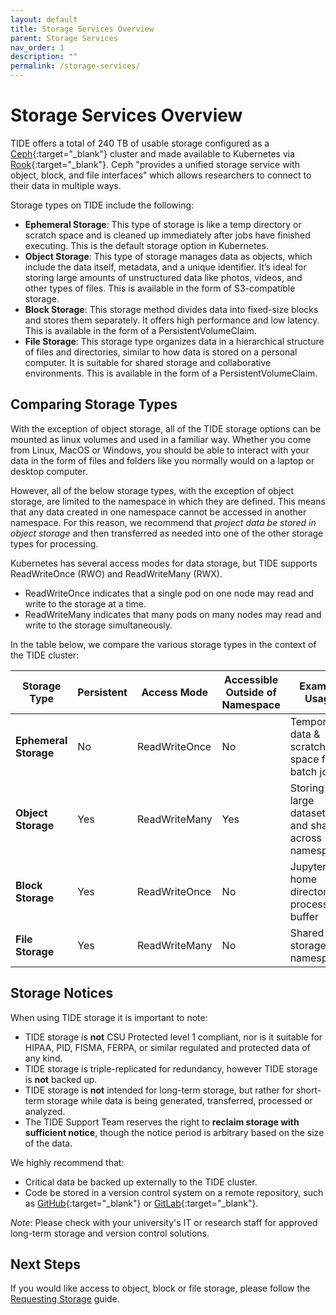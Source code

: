 ```yaml
---
layout: default
title: Storage Services Overview
parent: Storage Services
nav_order: 1
description: ""
permalink: /storage-services/
---
```


# Storage Services Overview
TIDE offers a total of 240 TB of usable storage configured as a [Ceph](https://ceph.io/en/){:target="_blank"} cluster and made available to Kubernetes via [Rook](https://rook.io/docs/rook/v1.9/ceph-storage.html){:target="_blank"}.
Ceph "provides a unified storage service with object, block, and file interfaces" which allows researchers to connect to their data in multiple ways.

Storage types on TIDE include the following:
- **Ephemeral Storage**: This type of storage is like a temp directory or scratch space and is cleaned up immediately after jobs have finished executing. This is the default storage option in Kubernetes.
- **Object Storage**: This type of storage manages data as objects, which include the data itself, metadata, and a unique identifier. It’s ideal for storing large amounts of unstructured data like photos, videos, and other types of files. This is available in the form of S3-compatible storage.
- **Block Storage**: This storage method divides data into fixed-size blocks and stores them separately. It offers high performance and low latency. This is available in the form of a PersistentVolumeClaim.
- **File Storage**: This storage type organizes data in a hierarchical structure of files and directories, similar to how data is stored on a personal computer. It is suitable for shared storage and collaborative environments. This is available in the form of a PersistentVolumeClaim.

## Comparing Storage Types
With the exception of object storage, all of the TIDE storage options can be mounted as linux volumes and used in a familiar way.
Whether you come from Linux, MacOS or Windows, you should be able to interact with your data in the form of files and folders like you normally would on a laptop or desktop computer.

However, all of the below storage types, with the exception of object storage, are limited to the namespace in which they are defined.
This means that any data created in one namespace cannot be accessed in another namespace.
For this reason, we recommend that *project data be stored in object storage* and then transferred as needed into one of the other storage types for processing.

Kubernetes has several access modes for data storage, but TIDE supports ReadWriteOnce (RWO) and ReadWriteMany (RWX).
- ReadWriteOnce indicates that a single pod on one node may read and write to the storage at a time.
- ReadWriteMany indicates that many pods on many nodes may read and write to the storage simultaneously.

In the table below, we compare the various storage types in the context of the TIDE cluster:

| Storage Type           | Persistent | Access Mode        | Accessible Outside of Namespace | Example Usage                                        |
|------------------------|------------|--------------------|---------------------------------|------------------------------------------------------|
| **Ephemeral Storage**  | No         | ReadWriteOnce      | No                              | Temporary data & scratch space for batch jobs        |
| **Object Storage**     | Yes        | ReadWriteMany      | Yes                             | Storing large datasets and sharing across namespaces |
| **Block Storage**      | Yes        | ReadWriteOnce      | No                              | JupyterHub home directory, processing buffer         |
| **File Storage**       | Yes        | ReadWriteMany      | No                              | Shared storage in a namespace                        |

## Storage Notices
When using TIDE storage it is important to note:
- TIDE storage is **not** CSU Protected level 1 compliant, nor is it suitable for HIPAA, PID, FISMA, FERPA, or similar regulated and protected data of any kind.
- TIDE storage is triple-replicated for redundancy, however TIDE storage is **not** backed up.
- TIDE storage is **not** intended for long-term storage, but rather for short-term storage while data is being generated, transferred, processed or analyzed.
- The TIDE Support Team reserves the right to **reclaim storage with sufficient notice**, though the notice period is arbitrary based on the size of the data.

We highly recommend that:
- Critical data be backed up externally to the TIDE cluster.
- Code be stored in a version control system on a remote repository, such as [GitHub](https://github.com/){:target="_blank"} or [GitLab](https://about.gitlab.com/){:target="_blank"}.

*Note*: Please check with your university's IT or research staff for approved long-term storage and version control solutions.

## Next Steps
If you would like access to object, block or file storage, please follow the [Requesting Storage](/storage-services/requesting-storage) guide.

